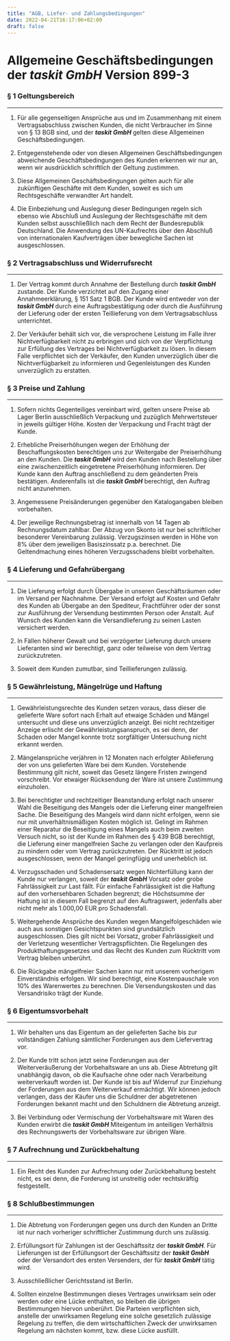 ```yaml
---
title: "AGB, Liefer- und Zahlungsbedingungen"
date: 2022-04-21T16:17:06+02:00
draft: false
---
```



Allgemeine Geschäftsbedingungen der __*taskit GmbH*__ Version 899-3
===
### § 1 Geltungsbereich
-----------------------

1) Für alle gegenseitigen Ansprüche aus und im Zusammenhang mit einem Vertragsabschluss zwischen Kunden, die nicht Verbraucher im Sinne von § 13 BGB sind, und der __*taskit GmbH*__ gelten diese Allgemeinen Geschäftsbedingungen.

2) Entgegenstehende oder von diesen Allgemeinen Geschäftsbedingungen abweichende Geschäftsbedingungen des Kunden erkennen wir nur an, wenn wir ausdrücklich schriftlich der Geltung zustimmen.

3) Diese Allgemeinen Geschäftsbedingungen gelten auch für alle zukünftigen Geschäfte mit dem Kunden, soweit es sich um Rechtsgeschäfte verwandter Art handelt.

4) Die Einbeziehung und Auslegung dieser Bedingungen regeln sich ebenso wie Abschluß und Auslegung der Rechtsgeschäfte mit dem Kunden selbst ausschließlich nach dem Recht der Bundesrepublik Deutschland. Die Anwendung des UN-Kaufrechts über den Abschluß von internationalen Kaufverträgen über bewegliche Sachen ist ausgeschlossen.
### § 2 Vertragsabschluss und Widerrufsrecht
--------------------------------------------

1) Der Vertrag kommt durch Annahme der Bestellung durch __*taskit GmbH*__ zustande. Der Kunde verzichtet auf den Zugang einer Annahmeerklärung, § 151 Satz 1 BGB. Der Kunde wird entweder von der __*taskit GmbH*__ durch eine Auftragsbestätigung oder durch die Ausführung der Lieferung oder der ersten Teillieferung von dem Vertragsabschluss unterrichtet.

2) Der Verkäufer behält sich vor, die versprochene Leistung im Falle ihrer Nichtverfügbarkeit nicht zu erbringen und sich von der Verpflichtung zur Erfüllung des Vertrages bei Nichtverfügbarkeit zu lösen. In diesem Falle verpflichtet sich der Verkäufer, den Kunden unverzüglich über die Nichtverfügbarkeit zu informieren und Gegenleistungen des Kunden unverzüglich zu erstatten.
### § 3 Preise und Zahlung
--------------------------

1) Sofern nichts Gegenteiliges vereinbart wird, gelten unsere Preise ab Lager Berlin ausschließlich Verpackung und zuzüglich Mehrwertsteuer in jeweils gültiger Höhe. Kosten der Verpackung und Fracht trägt der Kunde.

2) Erhebliche Preiserhöhungen wegen der Erhöhung der Beschaffungskosten berechtigen uns zur Weitergabe der Preiserhöhung an den Kunden. Die __*taskit GmbH*__ wird den Kunden nach Bestellung über eine zwischenzeitlich eingetretene Preiserhöhung informieren. Der Kunde kann den Auftrag anschließend zu dem geänderten Preis bestätigen. Anderenfalls ist die __*taskit GmbH*__ berechtigt, den Auftrag nicht anzunehmen.

3) Angemessene Preisänderungen gegenüber den Katalogangaben bleiben vorbehalten.

4) Der jeweilige Rechnungsbetrag ist innerhalb von 14 Tagen ab Rechnungsdatum zahlbar. Der Abzug von Skonto ist nur bei schriftlicher besonderer Vereinbarung zulässig. Verzugszinsen werden in Höhe von 8% über dem jeweiligen Basiszinssatz p.a. berechnet. Die Geltendmachung eines höheren Verzugsschadens bleibt vorbehalten.
### § 4 Lieferung und Gefahrübergang
------------------------------------

1) Die Lieferung erfolgt durch Übergabe in unseren Geschäftsräumen oder im Versand per Nachnahme. Der Versand erfolgt auf Kosten und Gefahr des Kunden ab Übergabe an den Spediteur, Frachtführer oder der sonst zur Ausführung der Versendung bestimmten Person oder Anstalt. Auf Wunsch des Kunden kann die Versandlieferung zu seinen Lasten versichert werden.

2) In Fällen höherer Gewalt und bei verzögerter Lieferung durch unsere Lieferanten sind wir berechtigt, ganz oder teilweise von dem Vertrag zurückzutreten.

3) Soweit dem Kunden zumutbar, sind Teillieferungen zulässig.

### § 5 Gewährleistung, Mängelrüge und Haftung
----------------------------------------------

1) Gewährleistungsrechte des Kunden setzen voraus, dass dieser die gelieferte Ware sofort nach Erhalt auf etwaige Schäden und Mängel untersucht und diese uns unverzüglich anzeigt. Bei nicht rechtzeitiger Anzeige erlischt der Gewährleistungsanspruch, es sei denn, der Schaden oder Mangel konnte trotz sorgfältiger Untersuchung nicht erkannt werden.

2) Mängelansprüche verjähren in 12 Monaten nach erfolgter Ablieferung der von uns gelieferten Ware bei dem Kunden. Vorstehende Bestimmung gilt nicht, soweit das Gesetz längere Fristen zwingend vorschreibt. Vor etwaiger Rücksendung der Ware ist unsere Zustimmung einzuholen.

3) Bei berechtigter und rechtzeitiger Beanstandung erfolgt nach unserer Wahl die Beseitigung des Mangels oder die Lieferung einer mangelfreien Sache. Die Beseitigung des Mangels wird dann nicht erfolgen, wenn sie nur mit unverhältnismäßigen Kosten möglich ist. Gelingt im Rahmen einer Reparatur die Beseitigung eines Mangels auch beim zweiten Versuch nicht, so ist der Kunde im Rahmen des § 439 BGB berechtigt, die Lieferung einer mangelfreien Sache zu verlangen oder den Kaufpreis zu mindern oder vom Vertrag zurückzutreten. Der Rücktritt ist jedoch ausgeschlossen, wenn der Mangel geringfügig und unerheblich ist.

4) Verzugsschaden und Schadensersatz wegen Nichterfüllung kann der Kunde nur verlangen, soweit der __*taskit GmbH*__ Vorsatz oder grobe Fahrlässigkeit zur Last fällt. Für einfache Fahrlässigkeit ist die Haftung auf den vorhersehbaren Schaden begrenzt; die Höchstsumme der Haftung ist in diesem Fall begrenzt auf den Auftragswert, jedenfalls aber nicht mehr als 1.000,00 EUR pro Schadensfall.

5) Weitergehende Ansprüche des Kunden wegen Mangelfolgeschäden wie auch aus sonstigen Gesichtspunkten sind grundsätzlich ausgeschlossen. Dies gilt nicht bei Vorsatz, grober Fahrlässigkeit und der Verletzung wesentlicher Vertragspflichten. Die Regelungen des Produkthaftungsgesetzes und das Recht des Kunden zum Rücktritt vom Vertrag bleiben unberührt.

6) Die Rückgabe mängelfreier Sachen kann nur mit unserem vorherigem Einverständnis erfolgen. Wir sind berechtigt, eine Kostenpauschale von 10% des Warenwertes zu berechnen. Die Versendungskosten und das Versandrisiko trägt der Kunde.
### § 6 Eigentumsvorbehalt
--------------------------

1) Wir behalten uns das Eigentum an der gelieferten Sache bis zur vollständigen Zahlung sämtlicher Forderungen aus dem Liefervertrag vor.

2) Der Kunde tritt schon jetzt seine Forderungen aus der Weiterveräußerung der Vorbehaltsware an uns ab. Diese Abtretung gilt unabhängig davon, ob die Kaufsache ohne oder nach Verarbeitung weiterverkauft worden ist. Der Kunde ist bis auf Widerruf zur Einziehung der Forderungen aus dem Weiterverkauf ermächtigt. Wir können jedoch verlangen, dass der Käufer uns die Schuldner der abgetretenen Forderungen bekannt macht und den Schuldnern die Abtretung anzeigt.

3) Bei Verbindung oder Vermischung der Vorbehaltsware mit Waren des Kunden erwirbt die __*taskit GmbH*__ Miteigentum im anteiligen Verhältnis des Rechnungswerts der Vorbehaltsware zur übrigen Ware.

### § 7 Aufrechnung und Zurückbehaltung
---------------------------------------

1) Ein Recht des Kunden zur Aufrechnung oder Zurückbehaltung besteht nicht, es sei denn, die Forderung ist unstreitig oder rechtskräftig festgestellt.
### § 8 Schlußbestimmungen
--------------------------

1) Die Abtretung von Forderungen gegen uns durch den Kunden an Dritte ist nur nach vorheriger schriftlicher Zustimmung durch uns zulässig.

2) Erfüllungsort für Zahlungen ist der Geschäftssitz der __*taskit GmbH*__. Für Lieferungen ist der Erfüllungsort der Geschäftssitz der __*taskit GmbH*__ oder der Versandort des ersten Versenders, der für __*taskit GmbH*__ tätig wird.

3) Ausschließlicher Gerichtsstand ist Berlin.

4) Sollten einzelne Bestimmungen dieses Vertrages unwirksam sein oder werden oder eine Lücke enthalten, so bleiben die übrigen Bestimmungen hiervon unberührt. Die Parteien verpflichten sich, anstelle der unwirksamen Regelung eine solche gesetzlich zulässige Regelung zu treffen, die dem wirtschaftlichen Zweck der unwirksamen Regelung am nächsten kommt, bzw. diese Lücke ausfüllt.

    